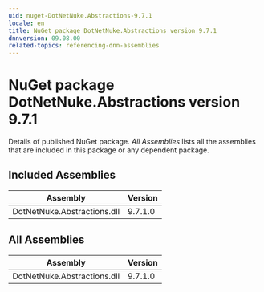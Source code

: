 ```yaml
---
uid: nuget-DotNetNuke.Abstractions-9.7.1
locale: en
title: NuGet package DotNetNuke.Abstractions version 9.7.1
dnnversion: 09.08.00
related-topics: referencing-dnn-assemblies
---
```


# NuGet package DotNetNuke.Abstractions version 9.7.1
Details of published NuGet package.
*All Assemblies* lists all the assemblies that are included in this package or any dependent package.

## Included Assemblies

|Assembly|Version|
|---|---|
|DotNetNuke.Abstractions.dll|9.7.1.0|

## All Assemblies

|Assembly|Version|
|---|---|
|DotNetNuke.Abstractions.dll|9.7.1.0|

